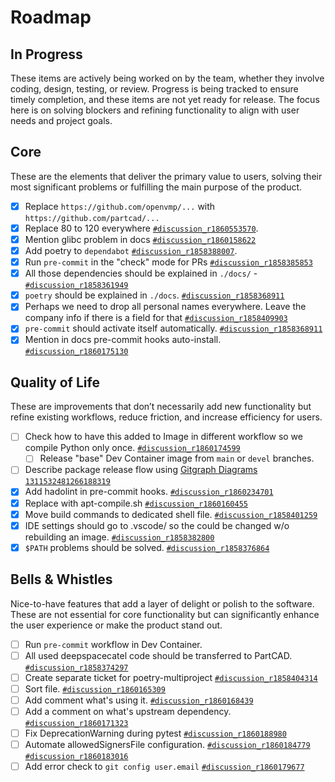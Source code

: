 # Roadmap

## In Progress

These items are actively being worked on by the team, whether they involve coding, design, testing, or review. Progress
is being tracked to ensure timely completion, and these items are not yet ready for release. The focus here is on
solving blockers and refining functionality to align with user needs and project goals.

## Core

These are the elements that deliver the primary value to users, solving their most significant problems or fulfilling
the main purpose of the product.

- [x] Replace `https://github.com/openvmp/...` with `https://github.com/partcad/...`
- [x] Replace 80 to 120 everywhere
      [`#discussion_r1860553570`](https://github.com/partcad/partcad/pull/213#discussion_r1860553570).
- [x] Mention glibc problem in docs
      [`#discussion_r1860158622`](https://github.com/partcad/partcad/pull/213#discussion_r1860158622)
- [x] Add poetry to `dependabot`
      [`#discussion_r1858388007`](https://github.com/partcad/partcad/pull/213#discussion_r1858388007).
- [x] Run `pre-commit` in the "check" mode for PRs
      [`#discussion_r1858385853`](https://github.com/partcad/partcad/pull/213#discussion_r1858385853)
- [x] All those dependencies should be explained in `./docs/` -
      [`#discussion_r1858361949`](https://github.com/partcad/partcad/pull/213#discussion_r1858361949)
- [x] `poetry` should be explained in `./docs`.
      [`#discussion_r1858368911`](https://github.com/partcad/partcad/pull/213#discussion_r1858368911)
- [x] Perhaps we need to drop all personal names everywhere. Leave the company info if there is a field for that
      [`#discussion_r1858409903`](https://github.com/partcad/partcad/pull/213#discussion_r1858409903)
- [x] `pre-commit` should activate itself automatically.
      [`#discussion_r1858368911`](https://github.com/partcad/partcad/pull/213#discussion_r1858368911)
- [x] Mention in docs pre-commit hooks auto-install.
      [`#discussion_r1860175130`](https://github.com/partcad/partcad/pull/213#discussion_r1860175130)

## Quality of Life

These are improvements that don’t necessarily add new functionality but refine existing workflows, reduce friction, and
increase efficiency for users.

- [ ] Check how to have this added to Image in different workflow so we compile Python only once.
      [`#discussion_r1860174599`](https://github.com/partcad/partcad/pull/213#discussion_r1860174599)
  - [ ] Release "base" Dev Container image from `main` or `devel` branches.
- [ ] Describe package release flow using [Gitgraph Diagrams](https://mermaid.js.org/syntax/gitgraph.html)
      [`1311532481266188319`](https://discord.com/channels/1308854595987968051/1308857684547600384/1311532481266188319)
- [x] Add hadolint in pre-commit hooks.
      [`#discussion_r1860234701`](https://github.com/partcad/partcad/pull/213#discussion_r1860234701)
- [x] Replace with apt-compile.sh
      [`#discussion_r1860160455`](https://github.com/partcad/partcad/pull/213#discussion_r1860160455)
- [x] Move build commands to dedicated shell file.
      [`#discussion_r1858401259`](https://github.com/partcad/partcad/pull/213#discussion_r1858401259)
- [x] IDE settings should go to .vscode/ so the could be changed w/o rebuilding an image.
      [`#discussion_r1858382800`](https://github.com/partcad/partcad/pull/213#discussion_r1858382800)
- [x] `$PATH` problems should be solved.
      [`#discussion_r1858376864`](https://github.com/partcad/partcad/pull/213#discussion_r1858376864)

## Bells & Whistles

Nice-to-have features that add a layer of delight or polish to the software. These are not essential for core
functionality but can significantly enhance the user experience or make the product stand out.

- [ ] Run `pre-commit` workflow in Dev Container.
- [ ] All used deepspacecatel code should be transferred to PartCAD.
      [`#discussion_r1858374297`](https://github.com/partcad/partcad/pull/213#discussion_r1858374297)
- [ ] Create separate ticket for poetry-multiproject
      [`#discussion_r1858404314`](https://github.com/partcad/partcad/pull/213#discussion_r1858404314)
- [ ] Sort file. [`#discussion_r1860165309`](https://github.com/partcad/partcad/pull/213#discussion_r1860165309)
- [ ] Add comment what's using it.
      [`#discussion_r1860168439`](https://github.com/partcad/partcad/pull/213#discussion_r1860168439)
- [ ] Add a comment on what's upstream dependency.
      [`#discussion_r1860171323`](https://github.com/partcad/partcad/pull/213#discussion_r1860171323)
- [ ] Fix DeprecationWarning during pytest
      [`#discussion_r1860188980`](https://github.com/partcad/partcad/pull/213#discussion_r1860188980)
- [ ] Automate allowedSignersFile configuration.
      [`#discussion_r1860184779`](https://github.com/partcad/partcad/pull/213#discussion_r1860184779)
      [`#discussion_r1860183016`](https://github.com/partcad/partcad/pull/213#discussion_r1860183016)
- [ ] Add error check to `git config user.email`
      [`#discussion_r1860179677`](https://github.com/partcad/partcad/pull/213#discussion_r1860179677)
